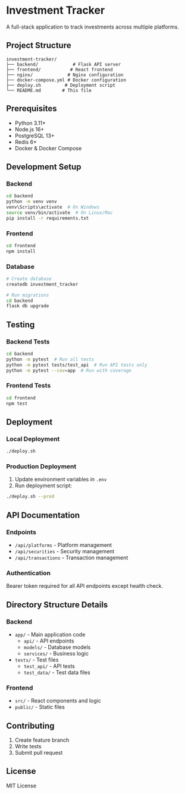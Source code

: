 # Investment Tracker

A full-stack application to track investments across multiple platforms.

## Project Structure
```
investment-tracker/
├── backend/             # Flask API server
├── frontend/           # React frontend
├── nginx/             # Nginx configuration
├── docker-compose.yml # Docker configuration
├── deploy.sh         # Deployment script
└── README.md        # This file
```

## Prerequisites
- Python 3.11+
- Node.js 16+
- PostgreSQL 13+
- Redis 6+
- Docker & Docker Compose

## Development Setup

### Backend
```bash
cd backend
python -m venv venv
venv\Scripts\activate  # On Windows
source venv/bin/activate  # On Linux/Mac
pip install -r requirements.txt
```

### Frontend
```bash
cd frontend
npm install
```

### Database
```bash
# Create database
createdb investment_tracker

# Run migrations
cd backend
flask db upgrade
```

## Testing

### Backend Tests
```bash
cd backend
python -m pytest  # Run all tests
python -m pytest tests/test_api  # Run API tests only
python -m pytest --cov=app  # Run with coverage
```

### Frontend Tests
```bash
cd frontend
npm test
```

## Deployment

### Local Deployment
```bash
./deploy.sh
```

### Production Deployment
1. Update environment variables in `.env`
2. Run deployment script:
```bash
./deploy.sh --prod
```

## API Documentation

### Endpoints
- `/api/platforms` - Platform management
- `/api/securities` - Security management
- `/api/transactions` - Transaction management

### Authentication
Bearer token required for all API endpoints except health check.

## Directory Structure Details

### Backend
- `app/` - Main application code
  - `api/` - API endpoints
  - `models/` - Database models
  - `services/` - Business logic
- `tests/` - Test files
  - `test_api/` - API tests
  - `test_data/` - Test data files

### Frontend
- `src/` - React components and logic
- `public/` - Static files

## Contributing
1. Create feature branch
2. Write tests
3. Submit pull request

## License
MIT License